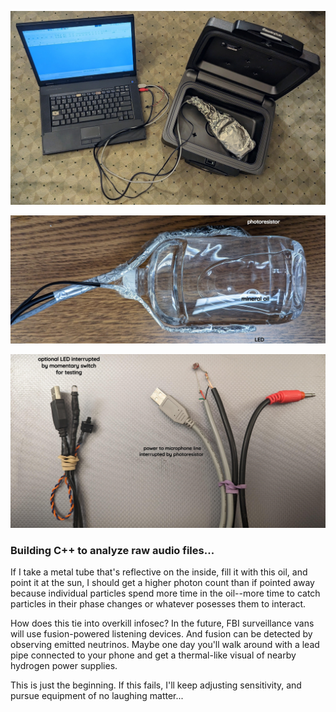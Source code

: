 <!--
Portable neutrino detector.
-->



<p align="center">
  <img src="https://github.com/compromise-evident/LeptonKit/blob/main/Other/Ready-to-detect.jpg">
</p>

<p align="center">
  <img src="https://github.com/compromise-evident/LeptonKit/blob/main/Other/Mineral-oil.jpg">
</p>

<p align="center">
  <img src="https://github.com/compromise-evident/LeptonKit/blob/main/Other/Wiring.jpg">
</p>

### Building C++ to analyze raw audio files...

If I take a metal tube that's reflective on the inside, fill it with this oil, and point it at the sun, I should get a higher photon count than if pointed away because individual particles spend more time in the oil--more time to catch particles in their phase changes or whatever posesses them to interact.

How does this tie into overkill infosec? In the future, FBI surveillance vans will use fusion-powered listening devices. And fusion can be detected by observing emitted neutrinos. Maybe one day you'll walk around with a lead pipe connected to your phone and get a thermal-like visual of nearby hydrogen power supplies.

This is just the beginning. If this fails, I'll keep adjusting sensitivity, and pursue equipment of no laughing matter...
